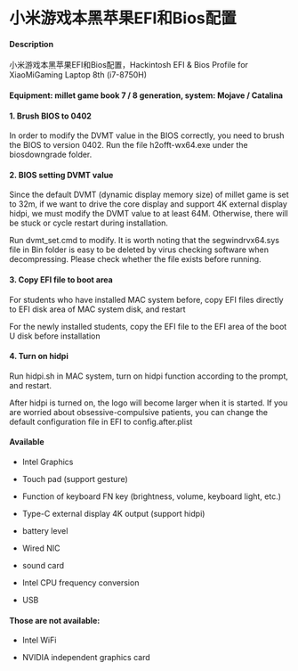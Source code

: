 # 小米游戏本黑苹果EFI和Bios配置

#### Description
小米游戏本黑苹果EFI和Bios配置，Hackintosh EFI & Bios Profile for XiaoMiGaming Laptop 8th (i7-8750H)

#### Equipment: millet game book 7 / 8 generation, system: Mojave / Catalina

#### 1. Brush BIOS to 0402

In order to modify the DVMT value in the BIOS correctly, you need to brush the BIOS to version 0402. Run the file h2offt-wx64.exe under the biosdowngrade folder.



#### 2. BIOS setting DVMT value

Since the default DVMT (dynamic display memory size) of millet game is set to 32m, if we want to drive the core display and support 4K external display hidpi, we must modify the DVMT value to at least 64M. Otherwise, there will be stuck or cycle restart during installation.

Run dvmt_set.cmd to modify. It is worth noting that the segwindrvx64.sys file in Bin folder is easy to be deleted by virus checking software when decompressing. Please check whether the file exists before running.

#### 3. Copy EFI file to boot area

For students who have installed MAC system before, copy EFI files directly to EFI disk area of MAC system disk, and restart

For the newly installed students, copy the EFI file to the EFI area of the boot U disk before installation

#### 4. Turn on hidpi

Run hidpi.sh in MAC system, turn on hidpi function according to the prompt, and restart.

After hidpi is turned on, the logo will become larger when it is started. If you are worried about obsessive-compulsive patients, you can change the default configuration file in EFI to config.after.plist

#### Available

- Intel Graphics

- Touch pad (support gesture)

- Function of keyboard FN key (brightness, volume, keyboard light, etc.)

- Type-C external display 4K output (support hidpi)

- battery level

- Wired NIC

- sound card

- Intel CPU frequency conversion

- USB

#### Those are not available:

- Intel WiFi

- NVIDIA independent graphics card